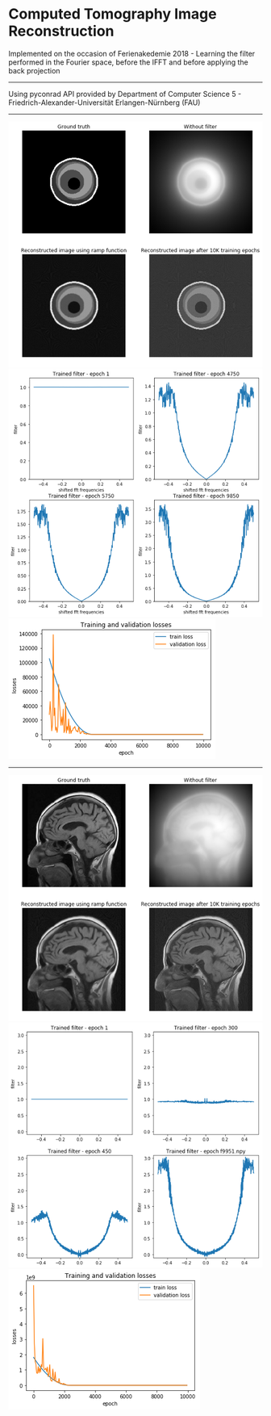 # Computed Tomography Image Reconstruction
Implemented on the occasion of Ferienakedemie 2018 - Learning the filter performed in the Fourier space, before the IFFT and before applying the back projection
________________________________________________
Using pyconrad API provided by Department of Computer Science 5 - Friedrich-Alexander-Universität Erlangen-Nürnberg (FAU)
________________________________________________
![enter image description here](https://github.com/ussaema/CT_Image_Reconstruction/blob/master/imgs/samples.png?raw=true)
![enter image description here](https://github.com/ussaema/CT_Image_Reconstruction/blob/master/imgs/samples_filter.png?raw=true)
![enter image description here](https://github.com/ussaema/CT_Image_Reconstruction/blob/master/imgs/samples_loss.png?raw=true)
________________________________________________
![enter image description here](https://github.com/ussaema/CT_Image_Reconstruction/blob/master/imgs/real_CT.png?raw=true)
![enter image description here](https://github.com/ussaema/CT_Image_Reconstruction/blob/master/imgs/real_filter.png?raw=true)
![enter image description here](https://github.com/ussaema/CT_Image_Reconstruction/blob/master/imgs/real_loss.png?raw=true)
